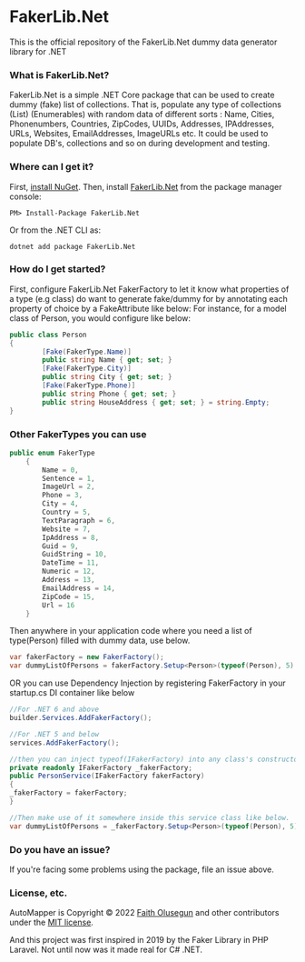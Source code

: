 # FakerLib.Net
This is the official repository of the FakerLib.Net dummy data generator library for .NET

### What is FakerLib.Net?
FakerLib.Net is a simple .NET Core package that can be used to create dummy (fake)
list of collections. That is, populate any type of collections (List) (Enumerables) with random data of different sorts : Name, Cities, Phonenumbers, Countries, ZipCodes, UUIDs, Addresses, IPAddresses, URLs, Websites, EmailAddresses, ImageURLs etc. It could be used to populate DB's, collections and so on during development and testing.

### Where can I get it?

First, [install NuGet](http://docs.nuget.org/docs/start-here/installing-nuget). Then, install [FakerLib.Net](https://www.nuget.org/packages/FakerLib.Net/) from the package manager console:

```
PM> Install-Package FakerLib.Net
```
Or from the .NET CLI as:
```
dotnet add package FakerLib.Net
```

### How do I get started?

First, configure FakerLib.Net FakerFactory to let it know what properties of a type (e.g class) do want to generate fake/dummy for by annotating each property of choice by a FakeAttribute like below:
For instance, for a model class of Person, you would configure like below:

```csharp
public class Person
{
        [Fake(FakerType.Name)]
        public string Name { get; set; }
        [Fake(FakerType.City)]
        public string City { get; set; }
        [Fake(FakerType.Phone)]
        public string Phone { get; set; }
        public string HouseAddress { get; set; } = string.Empty;
}

```

### Other FakerTypes you can use 
```csharp
public enum FakerType
    {
        Name = 0,
        Sentence = 1,
        ImageUrl = 2,
        Phone = 3,
        City = 4,
        Country = 5,
        TextParagraph = 6,
        Website = 7,
        IpAddress = 8,
        Guid = 9,
        GuidString = 10,
        DateTime = 11,
        Numeric = 12,
        Address = 13,
        EmailAddress = 14,
        ZipCode = 15,
        Url = 16
    }
```
Then anywhere in your application code where you need a list of type(Person) filled with dummy data, use below.

```csharp
var fakerFactory = new FakerFactory();
var dummyListOfPersons = fakerFactory.Setup<Person>(typeof(Person), 5) //meaning to generate 5 items of this type(Person) of dummy data.

```

OR you can use Dependency Injection by registering FakerFactory in your startup.cs DI container like below 

```csharp
//For .NET 6 and above
builder.Services.AddFakerFactory();

//For .NET 5 and below
services.AddFakerFactory();

//then you can inject typeof(IFakerFactory) into any class's constructor and make use of it. 
private readonly IFakerFactory _fakerFactory;
public PersonService(IFakerFactory fakerFactory)
{
_fakerFactory = fakerFactory;
}

//Then make use of it somewhere inside this service class like below.
var dummyListOfPersons = _fakerFactory.Setup<Person>(typeof(Person), 5) //meaning to generate 5 items of this type(Person) of dummy data.

```

### Do you have an issue?

If you're facing some problems using the package, file an issue above.

### License, etc.
AutoMapper is Copyright &copy; 2022 [Faith Olusegun](https://github.com/propenster) and other contributors under the [MIT license](LICENSE.txt).

And this project was first inspired in 2019 by the Faker Library in PHP Laravel. Not until now was it made real for C# .NET.






